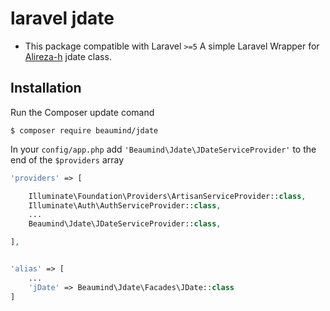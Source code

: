# laravel jdate

- This package compatible with Laravel `>=5`
A simple Laravel Wrapper for [Alireza-h](http://github.com/alireza-h) jdate class.

## Installation

Run the Composer update comand

    $ composer require beaumind/jdate

In your `config/app.php` add `'Beaumind\Jdate\JDateServiceProvider'` to the end of the `$providers` array

```php
'providers' => [

    Illuminate\Foundation\Providers\ArtisanServiceProvider::class,
    Illuminate\Auth\AuthServiceProvider::class,
    ...
    Beaumind\Jdate\JDateServiceProvider::class,

],


'alias' => [
    ...
    'jDate' => Beaumind\Jdate\Facades\JDate::class
]
```
